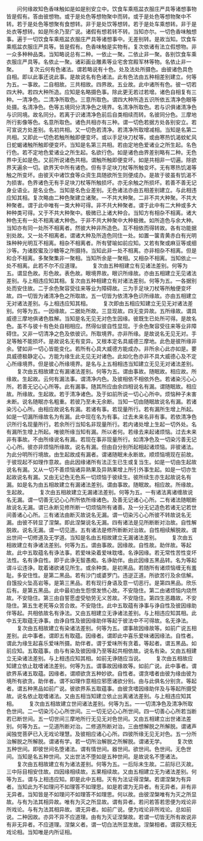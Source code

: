 <!-- { "loadSidebar": true } -->
　　问何缘故知色香味触如是如是别安立中。饮食车乘瓶盆衣服庄严具等诸想事物皆是假有。答由彼想物。或于是处色等想物聚中而转。或于是处色等想物聚中不转。若于是处色等想聚有食想转。非于是处饮等想转。若于是处车乘想转。非于是处衣等想转。如是所余乃至广说。诸假有想若转不转。当知亦尔。一切色香味触想事。遍于一切饮食车乘瓶盆衣服庄严具等诸想事中。无差别转。是故当知。饮食车乘瓶盆衣服庄严具等。皆是假有。色香味触是实物有。复次依诸有法立假想物。非一众多种种品类。当知略说总有二种。一依止一聚。二依止非一聚。各别饮食车乘衣服庄严具等。名依止一聚。诸彩画业雕素等业宅舍宫殿军林等物。名依止非一聚。
　　复次云何有色诸法。谓若略说有十色。处及法处所摄色。由彼诸色具色自相。即以此事还说此事。是故说名有色诸法。此有色法由五种相差别建立。何等为五。一事故。二自相故。三共相故。四界故。五业故。此中诸所有色。彼一切若四大种。若四大种所造。应知是名略摄色事。除此更无若过若增。诸色自相复有三种。一清净色。二清净所取色。三意所取色。谓四大种所造五识所依五清净色眼等处摄。名清净色。色等五境同分清净色之境界。名清净所取色。若与识俱诸清净色与识同境。故名同分。若离于识诸清净色前后自类相续而转。名彼同分色。三摩地所行影像等色。名意所取色。诸色共相亦有三种。谓一切色若据方处各别安立。若可宣说方处差别。名初共相。又一切色若清净。若清净所取增减相。当知是名第二共相。又即此一切色若触所触即便变坏。或以手足块刀杖等。或由寒热饥渴蚊虻风日蛇蝎诸触所触即便变坏。当知是名第三共相。若由定地色爱诸业之所生起。名色行色。若不定地色爱诸业之所生起。名欲行色。如是诸色由界差别略有二种。无色界中无如是色。又前所说诸色共相。谓触所触即便变坏。如是共相非一切遍。除欲界天遍余一切。欲界天中所有诸色。但有手足块刀杖等所触变坏。无有寒热饥渴等触之所变坏。由彼天中诸饮食等众资生具随欲所生则便成办。是故于彼虽有饥渴不为损害。色界诸色无有手足块刀杖等所触损坏。亦无余触之所损坏。若善不善无记身业语业。是名业色。当知是名色业差别。无色诸法亦由五相差别建立。与此相违应知其相。复次略由二种色聚建立诸聚。一不共大种聚。二非不共大种聚。不共大种聚者。谓于此中唯有一类大种可得。非不共大种聚者。谓于此中有二大种或多大种种类可得。又于不共大种聚中。极微已上诸大种合。当知方有相杂不相离。诸大种色无有一处不相离诸大种色。于非不共大种聚中大种极微。如所造色与余大种。当知亦有同一处所不相离者。然彼大种非所造色。互不相依而得转故。各有功能据别处故。又一处不相离者。谓诸大种及所造色同住一处。如置一箧青黄赤白有光明珠种种光明互不相离。相杂不相离者。所有譬喻如前应知。又若有聚或麻豆等或细沙等。为诸胶蜜及沙糖等之所摄持。当知此非一处不相离。亦非相杂不相离。但是和合不相离。多聚聚集非一聚相。当知所余是一聚相。又相杂不相离。当知依止一处不相离。此若不尔不应道理。
　　复次由五种相建立有见诸法差别。何等为五。谓显色故。形色故。表色故。眼境界故。眼识所缘故。亦由五相建立无见诸法差别。与上相违应知其相。复次由五种相建立有对诸法差别。何等为五。一各据别处而安住故。二于余色聚容受往来等业为障碍故。三为手足块刀杖等所触便变坏故。四一切皆为诸清净色之所取故。五一切皆为依清净色识所缘故。亦由五相建立无对诸法差别。与上相违应知其相。
　　复次即由五相应知建立无见无对诸法差别。何等为五。一因缘故。二据处所故。三显现故。四无变异故。五所缘故。谓具威德三摩地俱诸色胜解。当知是名无见无对色生因缘。彼既生已处所可得。是故名色。虽不与彼十有色处自相相应。然得似彼自性显现。于余色聚容受往来等业非障碍住。又非一切清净之色及依彼识。所取境界。亦非所缘。是故说名无见无对。手足等触不能损坏。是故说名无有变异。又根本定名具威德三摩地。此色是彼所缘非余。譬如非一切心皆能变化。若所有心具大威德方能成办。非所余心此亦如是。要具威德极静定心。方能为缘生此无见无对诸色。此如化色亦非不具大威德心及不定心所缘境界。但是彼心所缘境界。是名与上五相相违当知建立无见无对诸法差别。
　　复次由五相故建立有漏诸法差别。何等为五。谓由事故。随眠故。相应故。所缘故。生起故。云何有漏法事。谓清净内色。及彼相依不相依外色。若诸染污心心所。若善无记心心所等。此有漏事。随其所应由余四相说名有漏。谓随眠故。相应故。所缘故。生起故。若于清净诸色。及于如前所说一切心心所中。烦恼种子未害未断。说名随眠亦名粗重。若彼乃至未无余断。当知一切由随眠故说名有漏。若诸染污心心所。由相应故说名有漏。若诸有事。若现量所行。若有漏所生增上所起。如是一切漏所缘故名为有漏。此中现在名为有事。过去未来名非有事。若依清净色识所行名现量所行。若余所行当知名非现量所行。若内诸处增上生起一切外处。名有漏所生增上所起。唯彼所缘当知有漏。所以者何。若缘去来起诸烦恼。过去未来非有事故。不由所缘说名有漏。若现在事非现量所行。如清净色及一切染污善无记心心所。彼亦非烦恼所缘故。说名有漏。但由自分别所起相起诸烦恼。非彼诸法。为此分明所行境故。由生起故成有漏者。谓诸随眠未永断故。顺烦恼境现在前故。于彼现起不如理作意故。由此因缘诸所有法正生已生或复当生。如是一切由生起故说名有漏。又从一切不善烦恼诸异熟果及异熟果增上所引外事生起。如是一切亦生起故说名有漏。又由无记色无色系一切烦恼于彼续生。彼所续生亦生起故说名有漏。如是名为由五相故建立有漏诸法差别。谓由事故。随眠故。相应故。所缘故。生起故。
　　复次由五相故建立无漏诸法差别。何等为五。一有诸法离诸缠故说名无漏。谓一切善无记心心所所依所缘诸色。及善无记诸心心所。二有诸法随眠断故说名无漏。谓已永断见修所断一切烦恼所有诸善。及一分无记造色若诸无记若世间善诸心心所。三有诸法由断灭故说名无漏。谓一切染污心心所彼不转故说名无漏。由彼不转显了涅槃。即此涅槃说名无漏。四有诸法是见所断断对治故。自性解脱故。说名无漏。谓一切见道。五有诸法是修所断断对治故。自性相续解脱故。谓出世间一切修道及无学道。当知是名由五相故建立无漏诸法差别。
　　复次由五相故建立有诤诸法差别。何等为五。谓由事故。因缘故。自性故。助伴故。等起故。此中五取蕴名有诤法事。若爱味染着爱味耽嗜。名诤因缘。若无常性苦性变坏法性。名有诤自性。即于此诤无智愚痴。名诤助伴。由此因缘五黑品转。名为等起谓斗讼违诤。耽着诸欲诸见所生。或余种类。是初黑品。若随所有诸烦恼缠无有羞耻。多安住性。是第二黑品。若有沙门或婆罗门。违逆正道。所欲苦行及余信解。自饿投火坠高岩等。是第三黑品。若有现行身语及意一切恶行。是第四黑品。欣乐后有。是第五黑品。此中最初由生怨恨发愤心故。不安隐住。第二由诸烦恼内烧然故。不安隐住。第三由自誓愿虚受劬劳无义苦故。不安隐住。第四生恶趣故。不安隐住。第五生老死等众苦合故。不安隐住。此中五取蕴有诤事与诤自性及彼因缘助伴等起。共相依故名有诤法。又由五相建立无诤诸法差别。与上相违应知其相。此中五无取蕴无诤事。由诤自性及彼因缘助伴等起于彼法中不可得故。名无诤法。
　　复次由五相故建立有染诸法差别。何等为五。谓事故因缘故等。如前广说五相差别。此中事者。谓即五有取蕴。因缘者。谓即此中喜乐爱味诸因缘法。自性者。谓此为缘生起喜乐爱味所摄。助伴者。谓于爱味所有贪着。等起者。谓五黑品。如前应知。五取蕴事。由与有染及彼因缘乃至等起共相依故。说名有染。又由五相建立无染诸法差别。与上相违应知其相。如前无诤随应当说。
　　复次由五相故应知建立依止耽嗜诸法差别。何等为五。谓事故因缘故等。如前广说。此中事者。谓欲界系诸五取蕴。因缘者。谓顺欲贪五种妙欲。自性者。谓贪嗜者由彼为缘由彼为境所有欲贪。助伴者。谓不如理作意相应邪愿诸欲分别。由与此俱名分别贪。等起者。谓五种黑品如前广说。彼欲界系五取蕴事。由彼贪嗜因缘助伴及与等起所摄受故。说名依止耽嗜诸法。又由五相当知建立依止出离诸法差别。与上相违应知其相。
　　复次由五相故建立世间诸法差别。何等为五。一一切清净色及清净所取色世间。二一切染污心心所世间。三一切无记心心所世间。四一切善心心所若当断若已断世间。五一切世间三摩地所行无见无对色世间。又由五相建立出世诸法差别。何等为五。一见道所断对治。二修道所断对治。三由想解脱之所解脱。谓诸声闻独觉菩萨已入无戏论理慧。及彼相应诸心心所。四彼所缘无见无对色。五一分所治解脱之所解脱。谓诸有学。若一切所治解脱之所解脱。谓诸无学。
　　复次依五种世间。即彼世间名堕诸法。谓有情世间。器世间。欲世间。色世间。无色世间。当知是名五种世间。又出世法不堕如是五种世间。是故说名不堕诸法。
　　复次由五相故建立有为诸法差别。何等为五。一后际未生故。二前际已灭故。三中际目相安住故。四因缘相续故。五果相续故。又由五相建立无为诸法差别。何等为五。谓与上相违应知。即是此中五相。灭有为法证得涅槃。若谓涅槃为有异者。当知此为不如理问不如理答不如理思。如是若谓为无异者。有无异者。非有非无异者。当知皆是不如理问不如理答不如理思。何以故。由彼涅槃唯有为灭之所显故。与有为法其相异故。唯有为灭之所显故。谓有异者。若问若答若思便为戏论非所戏论。与有为法其相异故。谓无异者。如前广说。便为戏论非所戏论。总如前说。二种因故。亦异不异不应道理。由有为灭证涅槃故。若谓一切皆无所有故说非有非无异者。不应道理。涅槃义者。谓一切白法所显发故。涅槃相者。谓寂灭相无戏论相。当知唯是内所证相。
